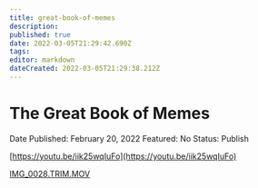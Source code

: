 ```yaml
---
title: great-book-of-memes
description: 
published: true
date: 2022-03-05T21:29:42.690Z
tags: 
editor: markdown
dateCreated: 2022-03-05T21:29:38.212Z
---
```


# The Great Book of Memes

Date Published: February 20, 2022
Featured: No
Status: Publish

[https://youtu.be/iik25wqIuFo](https://youtu.be/iik25wqIuFo)

[IMG_0028.TRIM.MOV](https://nc.orthocraft.net/s/bg7sgSEHctSzE8L)